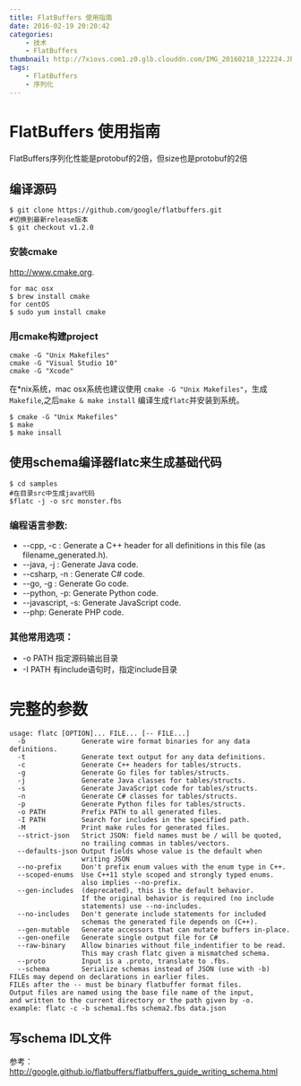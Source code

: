```yaml
---
title: FlatBuffers 使用指南
date: 2016-02-19 20:20:42
categories: 
	- 技术
	- FlatBuffers
thumbnail: http://7xiovs.com1.z0.glb.clouddn.com/IMG_20160218_122224.JPG
tags: 
	- FlatBuffers
	- 序列化
---
```


# FlatBuffers 使用指南

FlatBuffers序列化性能是protobuf的2倍，但size也是protobuf的2倍

## 编译源码

```
$ git clone https://github.com/google/flatbuffers.git
#切换到最新release版本
$ git checkout v1.2.0
```

### 安装cmake 

http://www.cmake.org.

```
for mac osx
$ brew install cmake
for centOS
$ sudo yum install cmake
```

### 用cmake构建project

```
cmake -G "Unix Makefiles"
cmake -G "Visual Studio 10"
cmake -G "Xcode"
```
在*nix系统，mac osx系统也建议使用 `cmake -G "Unix Makefiles"`，生成`Makefile`,之后`make & make install`
编译生成`flatc`并安装到系统。

```
$ cmake -G "Unix Makefiles"
$ make
$ make insall

```


## 使用schema编译器flatc来生成基础代码

```
$ cd samples
#在目录src中生成java代码
$flatc -j -o src monster.fbs 

```

### 编程语言参数:

+ --cpp, -c : Generate a C++ header for all definitions in this file (as filename_generated.h).
+ --java, -j : Generate Java code.
+ --csharp, -n : Generate C# code.
+ --go, -g : Generate Go code.
+ --python, -p: Generate Python code.
+ --javascript, -s: Generate JavaScript code.
+ --php: Generate PHP code.

### 其他常用选项：

+ -o PATH 指定源码输出目录
+ -I PATH 有include语句时，指定include目录


# 完整的参数

```
usage: flatc [OPTION]... FILE... [-- FILE...]
  -b              Generate wire format binaries for any data definitions.
  -t              Generate text output for any data definitions.
  -c              Generate C++ headers for tables/structs.
  -g              Generate Go files for tables/structs.
  -j              Generate Java classes for tables/structs.
  -s              Generate JavaScript code for tables/structs.
  -n              Generate C# classes for tables/structs.
  -p              Generate Python files for tables/structs.
  -o PATH         Prefix PATH to all generated files.
  -I PATH         Search for includes in the specified path.
  -M              Print make rules for generated files.
  --strict-json   Strict JSON: field names must be / will be quoted,
                  no trailing commas in tables/vectors.
  --defaults-json Output fields whose value is the default when
                  writing JSON
  --no-prefix     Don't prefix enum values with the enum type in C++.
  --scoped-enums  Use C++11 style scoped and strongly typed enums.
                  also implies --no-prefix.
  --gen-includes  (deprecated), this is the default behavior.
                  If the original behavior is required (no include
                  statements) use --no-includes.
  --no-includes   Don't generate include statements for included
                  schemas the generated file depends on (C++).
  --gen-mutable   Generate accessors that can mutate buffers in-place.
  --gen-onefile   Generate single output file for C#
  --raw-binary    Allow binaries without file_indentifier to be read.
                  This may crash flatc given a mismatched schema.
  --proto         Input is a .proto, translate to .fbs.
  --schema        Serialize schemas instead of JSON (use with -b)
FILEs may depend on declarations in earlier files.
FILEs after the -- must be binary flatbuffer format files.
Output files are named using the base file name of the input,
and written to the current directory or the path given by -o.
example: flatc -c -b schema1.fbs schema2.fbs data.json
```

## 写schema IDL文件

参考：http://google.github.io/flatbuffers/flatbuffers_guide_writing_schema.html
